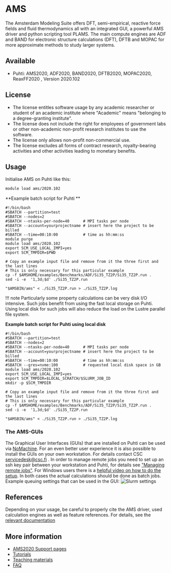 # AMS

The Amsterdam Modeling Suite offers DFT, semi-empirical, reactive force fields and fluid thermodynamics all with an integrated GUI, a powerful AMS driver and python scripting tool PLAMS. The main compute engines are ADF and BAND for electronic structure calculations (DFT), DFTB and MOPAC for more approximate methods to study larger systems.  

## Available

-   Puhti: AMS2020, ADF2020, BAND2020, DFTB2020, MOPAC2020, ReaxFF2020 , Version 2020.102

## License
-  The license entitles software usage by any academic researcher or student of an academic institute where "Academic" means "belonging to a degree-granting institute". 
-  The license does not include the right for employees of government labs or other non-academic non-profit research institutes to use the software. 
-  The license only allows non-profit non-commercial use. 
-  The license excludes all forms of contract research, royalty-bearing activities and other activities leading to monetary benefits.

## Usage

Initialise AMS on Puhti like this:

```bash
module load ams/2020.102
```


**Example batch script for Puhti **

```
#!/bin/bash
#SBATCH --partition=test
#SBATCH --nodes=2
#SBATCH --ntasks-per-node=40      # MPI tasks per node
#SBATCH --account=yourprojectname # insert here the project to be billed 
#SBATCH --time=00:10:00           # time as hh:mm:ss
module purge
module load ams/2020.102
export SCM_USE_LOCAL_IMPI=yes
export SCM_TMPDIR=$PWD

# Copy an example input file and remove from it the three first and the last lines
# This is only necessary for this particular example
cp -f $AMSHOME/examples/Benchmarks/ADF/Si35_TZ2P/Si35_TZ2P.run .
sed -i -e  '1,3d;$d' ./Si35_TZ2P.run
 
"$AMSBIN/ams" < ./Si35_TZ2P.run > ./Si35_TZ2P.log
```
!!! note
    Particularly some property calculations can be very disk I/O intensive. Such jobs benefit from using the fast local storage on Puhti. Using local disk for such jobs will also reduce the load on the Lustre parallel file system.
 

   
**Example batch script for Puhti using local disk**

```
#!/bin/bash
#SBATCH --partition=test
#SBATCH --nodes=2
#SBATCH --ntasks-per-node=40      # MPI tasks per node
#SBATCH --account=yourprojectname # insert here the project to be billed
#SBATCH --time=00:10:00           # time as hh:mm:ss
#SBATCH --gres=nvme:100           # requested local disk space in GB 
module load ams/2020.102
export SCM_USE_LOCAL_IMPI=yes
export SCM_TMPDIR=$LOCAL_SCRATCH/$SLURM_JOB_ID
mkdir -p $SCM_TMPDIR

# Copy an example input file and remove from it the three first and the last lines
# This is only necessary for this particular example
cp -f $AMSHOME/examples/Benchmarks/ADF/Si35_TZ2P/Si35_TZ2P.run .
sed -i -e  '1,3d;$d' ./Si35_TZ2P.run

"$AMSBIN/ams" < ./Si35_TZ2P.run > ./Si35_TZ2P.log
```
### The AMS-GUIs

The Graphical User Interfaces (GUIs) that are installed on Puhti can be used via [NoMachine](nomachine.md). For an even better user experience it is also possible to install the GUIs on your own workstation. For details contact CSC [servicedesk@csc.fi](mailto:servicedesk@csc.fi) . In order to manage remote jobs you need to set up an ssh key pair between your workstation and Puhti, for details see ["Managing remote jobs"](https://www.scm.com/doc/Installation/Installation.html#managing-remote-jobs ).
For Windows users there is a [helpful video on how to do the setup](https://www.scm.com/wp-content/uploads/Videos/RemoteQueuesWithADFJobs.mp4).
In both cases the actual calculations should be done as batch jobs. Example queuing settings that can be used in the GUI:
![Slurm settings](/img/amsgui_puhti_queue_settings.png)

## References

Depending on your usage, be careful to properly cite the AMS driver, used calculation engines as well as feature references. For details, see the [relevant documentation](https://www.scm.com/support/ ) 

## More information
-   [AMS2020 Support pages](https://www.scm.com/support/)
-   [Tutorials](https://www.scm.com/doc/Tutorials/index.html)
-   [Teaching materials](https://www.scm.com/support/adf-teaching-materials/)
-   [FAQ](https://www.scm.com/faq/)
